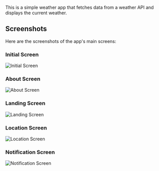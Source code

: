 
This is a simple weather app that fetches data from a weather API and displays the current weather.

## Screenshots

Here are the screenshots of the app's main screens:

### Initial Screen

![Initial Screen](InitialPage.png)

### About Screen

![About Screen](screenshots/AboutPage.png)

### Landing Screen

![Landing Screen](screenshots/LandingPage.png)

### Location Screen

![Location Screen](screenshots/LocationPage.png)

### Notification Screen

![Notification Screen](screenshots/NotificationPage.png)
